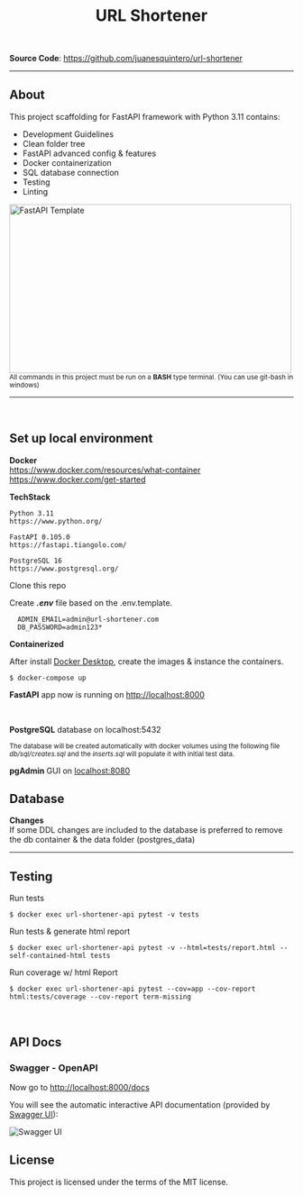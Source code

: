 <div align="center">
<h1 align="center" style="text-decoration: none;">URL Shortener</h1>
</div>

<br>

**Source Code**: <a href="https://github.com/juanesquintero/url-shortener" target="_blank"> https://github.com/juanesquintero/url-shortener </a>

---

## About
This project scaffolding for FastAPI framework with Python 3.11 contains:
  - Development Guidelines
  - Clean folder tree
  - FastAPI advanced config & features
  - Docker containerization
  - SQL database connection
  - Testing
  - Linting


<a href="https://nabajyotiborah.medium.com/fastapi-scalable-project-structure-with-docker-compose-45dc3a9fb4c6">
<img height="300" width="500" alt="FastAPI Template" src="https://miro.medium.com/max/1400/1*Thx7VapgMNGDOoLZ2kxBuQ.png">
</a>

<br>

<small>
  All commands in this project must be run on a <b>BASH</b> type terminal.
  (You can use git-bash in windows)
</small>

---

<br>

## Set up local environment

  <b>Docker</b> <br>
  https://www.docker.com/resources/what-container <br>
  https://www.docker.com/get-started


  <b>TechStack</b> <br>

    Python 3.11
    https://www.python.org/

    FastAPI 0.105.0
    https://fastapi.tiangolo.com/

    PostgreSQL 16
    https://www.postgresql.org/



  Clone this repo


  Create <b><i>.env</i></b> file based on the .env.template.

  ```dosini
    ADMIN_EMAIL=admin@url-shortener.com
    DB_PASSWORD=admin123*
  ```

  <b>Containerized</b> <br>

  After install [Docker Desktop](https://www.docker.com/get-started), create the images & instance the containers.

  ```console
  $ docker-compose up
  ```



<b>FastAPI</b> app now is running on [http://localhost:8000](http://localhost:8000)

<small>

</small>

<br>

<b>PostgreSQL</b> database on localhost:5432

<small>
The database will be created automatically with docker volumes using the following file <i>db/sql/creates.sql</i>  and the <i>inserts.sql</i> will populate it with initial test data.
</small>

<br>

<b>pgAdmin</b> GUI on [localhost:8080](http://localhost:8080)

<small>

</small>

## Database

<b>Changes</b> <br>
  If some DDL changes are included to the database is preferred to remove the db container & the data folder (postgres_data) 


---

## Testing

Run tests
```console
$ docker exec url-shortener-api pytest -v tests
```

Run tests & generate html report
```console
$ docker exec url-shortener-api pytest -v --html=tests/report.html --self-contained-html tests
```

Run coverage w/ html Report
```console
$ docker exec url-shortener-api pytest --cov=app --cov-report html:tests/coverage --cov-report term-missing
```

<br>

## API Docs

### Swagger - OpenAPI

Now go to <a href="http://127.0.0.1:8000/docs" class="external-link" target="_blank"> http://localhost:8000/docs </a>

You will see the automatic interactive API documentation (provided by <a href="https://github.com/swagger-api/swagger-ui" class="external-link" target="_blank">Swagger UI</a>):

![Swagger UI](https://fastapi.tiangolo.com/img/index/index-01-swagger-ui-simple.png)

## License

This project is licensed under the terms of the MIT license.
